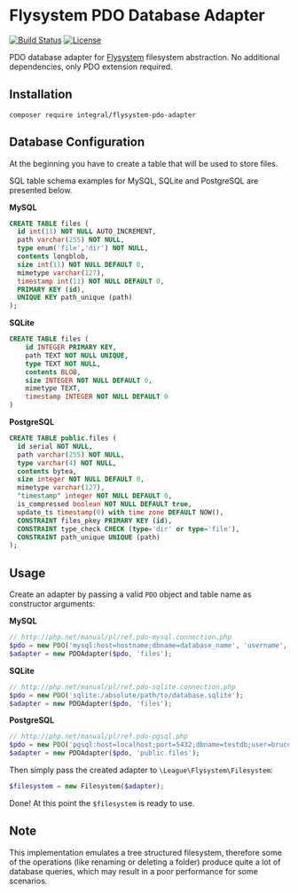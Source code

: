 Flysystem PDO Database Adapter
==============================

[![Build Status](https://img.shields.io/travis/IntegralSoftware/flysystem-pdo-adapter/master.svg?style=flat-square)](https://travis-ci.org/IntegralSoftware/flysystem-pdo-adapter)
[![License](https://img.shields.io/badge/license-MIT-blue.svg?style=flat-square)](https://opensource.org/licenses/MIT)

PDO database adapter for [Flysystem](https://github.com/thephpleague/flysystem) filesystem abstraction. No additional dependencies, only PDO extension required.

## Installation

```
composer require integral/flysystem-pdo-adapter
```

## Database Configuration

At the beginning you have to create a table that will be used to store files.

SQL table schema examples for MySQL, SQLite and PostgreSQL are presented below.

**MySQL**
```sql
CREATE TABLE files (
  id int(11) NOT NULL AUTO_INCREMENT,
  path varchar(255) NOT NULL,
  type enum('file','dir') NOT NULL,
  contents longblob,
  size int(11) NOT NULL DEFAULT 0,
  mimetype varchar(127),
  timestamp int(11) NOT NULL DEFAULT 0,
  PRIMARY KEY (id),
  UNIQUE KEY path_unique (path)
);
```

**SQLite**
```sql
CREATE TABLE files (
    id INTEGER PRIMARY KEY,
    path TEXT NOT NULL UNIQUE,
    type TEXT NOT NULL,
    contents BLOB,
    size INTEGER NOT NULL DEFAULT 0,
    mimetype TEXT,
    timestamp INTEGER NOT NULL DEFAULT 0
)
```

**PostgreSQL**
```sql
CREATE TABLE public.files (
  id serial NOT NULL,
  path varchar(255) NOT NULL,
  type varchar(4) NOT NULL,
  contents bytea,
  size integer NOT NULL DEFAULT 0,
  mimetype varchar(127),
  "timestamp" integer NOT NULL DEFAULT 0,
  is_compressed boolean NOT NULL DEFAULT true,
  update_ts timestamp(0) with time zone DEFAULT NOW(),
  CONSTRAINT files_pkey PRIMARY KEY (id),
  CONSTRAINT type_check CHECK (type='dir' or type='file'),
  CONSTRAINT path_unique UNIQUE (path)
);
```

## Usage

Create an adapter by passing a valid `PDO` object and table name as constructor arguments:

**MySQL**
```php
// http://php.net/manual/pl/ref.pdo-mysql.connection.php
$pdo = new PDO('mysql:host=hostname;dbname=database_name', 'username', 'password');
$adapter = new PDOAdapter($pdo, 'files');
```

**SQLite**
```php
// http://php.net/manual/pl/ref.pdo-sqlite.connection.php
$pdo = new PDO('sqlite:/absolute/path/to/database.sqlite');
$adapter = new PDOAdapter($pdo, 'files');
```

**PostgreSQL**
```php
// http://php.net/manual/pl/ref.pdo-pgsql.php
$pdo = new PDO('pgsql:host=localhost;port=5432;dbname=testdb;user=bruce;password=mypass');
$adapter = new PDOAdapter($pdo, 'public.files');
```

Then simply pass the created adapter to `\League\Flysystem\Filesystem`:

```php
$filesystem = new Filesystem($adapter);
```

Done! At this point the `$filesystem` is ready to use.

## Note

This implementation emulates a tree structured filesystem, therefore some of the operations
(like renaming or deleting a folder) produce quite a lot of database queries, which may result
in a poor performance for some scenarios.

